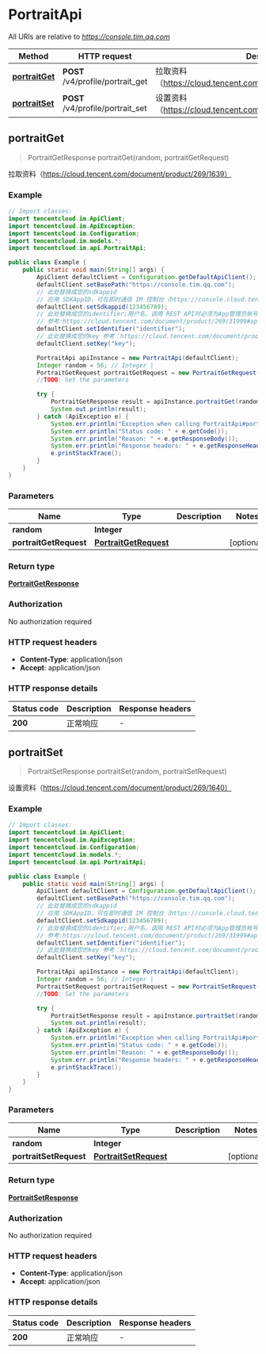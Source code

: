 # PortraitApi

All URIs are relative to *https://console.tim.qq.com*

| Method | HTTP request | Description |
|------------- | ------------- | -------------|
| [**portraitGet**](PortraitApi.md#portraitGet) | **POST** /v4/profile/portrait_get | 拉取资料（https://cloud.tencent.com/document/product/269/1639） |
| [**portraitSet**](PortraitApi.md#portraitSet) | **POST** /v4/profile/portrait_set | 设置资料（https://cloud.tencent.com/document/product/269/1640） |



## portraitGet

> PortraitGetResponse portraitGet(random, portraitGetRequest)

拉取资料（https://cloud.tencent.com/document/product/269/1639）

### Example

```java
// Import classes:
import tencentcloud.im.ApiClient;
import tencentcloud.im.ApiException;
import tencentcloud.im.Configuration;
import tencentcloud.im.models.*;
import tencentcloud.im.api.PortraitApi;

public class Example {
    public static void main(String[] args) {
        ApiClient defaultClient = Configuration.getDefaultApiClient();
        defaultClient.setBasePath("https://console.tim.qq.com");
        // 此处替换成您的sdkappid
        // 应用 SDKAppID，可在即时通信 IM 控制台（https://console.cloud.tencent.com/im） 的应用卡片中获取。
        defaultClient.setSdkappid(123456789);
        // 此处替换成您的identifier;用户名，调用 REST API时必须为App管理员帐号
        // 参考:https://cloud.tencent.com/document/product/269/31999#app-.E7.AE.A1.E7.90.86.E5.91.98
        defaultClient.setIdentifier("identifier");
        // 此处替换成您的key 参考：https://cloud.tencent.com/document/product/269/32688#getkey
        defaultClient.setKey("key");

        PortraitApi apiInstance = new PortraitApi(defaultClient);
        Integer random = 56; // Integer | 
        PortraitGetRequest portraitGetRequest = new PortraitGetRequest(); // PortraitGetRequest | 
        //TODO: Set the parameters

        try {
            PortraitGetResponse result = apiInstance.portraitGet(random, portraitGetRequest);
            System.out.println(result);
        } catch (ApiException e) {
            System.err.println("Exception when calling PortraitApi#portraitGet");
            System.err.println("Status code: " + e.getCode());
            System.err.println("Reason: " + e.getResponseBody());
            System.err.println("Response headers: " + e.getResponseHeaders());
            e.printStackTrace();
        }
    }
}
```

### Parameters


| Name | Type | Description  | Notes |
|------------- | ------------- | ------------- | -------------|
| **random** | **Integer**|  | |
| **portraitGetRequest** | [**PortraitGetRequest**](PortraitGetRequest.md)|  | [optional] |

### Return type

[**PortraitGetResponse**](PortraitGetResponse.md)

### Authorization

No authorization required

### HTTP request headers

- **Content-Type**: application/json
- **Accept**: application/json


### HTTP response details
| Status code | Description | Response headers |
|-------------|-------------|------------------|
| **200** | 正常响应 |  -  |


## portraitSet

> PortraitSetResponse portraitSet(random, portraitSetRequest)

设置资料（https://cloud.tencent.com/document/product/269/1640）

### Example

```java
// Import classes:
import tencentcloud.im.ApiClient;
import tencentcloud.im.ApiException;
import tencentcloud.im.Configuration;
import tencentcloud.im.models.*;
import tencentcloud.im.api.PortraitApi;

public class Example {
    public static void main(String[] args) {
        ApiClient defaultClient = Configuration.getDefaultApiClient();
        defaultClient.setBasePath("https://console.tim.qq.com");
        // 此处替换成您的sdkappid
        // 应用 SDKAppID，可在即时通信 IM 控制台（https://console.cloud.tencent.com/im） 的应用卡片中获取。
        defaultClient.setSdkappid(123456789);
        // 此处替换成您的identifier;用户名，调用 REST API时必须为App管理员帐号
        // 参考:https://cloud.tencent.com/document/product/269/31999#app-.E7.AE.A1.E7.90.86.E5.91.98
        defaultClient.setIdentifier("identifier");
        // 此处替换成您的key 参考：https://cloud.tencent.com/document/product/269/32688#getkey
        defaultClient.setKey("key");

        PortraitApi apiInstance = new PortraitApi(defaultClient);
        Integer random = 56; // Integer | 
        PortraitSetRequest portraitSetRequest = new PortraitSetRequest(); // PortraitSetRequest | 
        //TODO: Set the parameters

        try {
            PortraitSetResponse result = apiInstance.portraitSet(random, portraitSetRequest);
            System.out.println(result);
        } catch (ApiException e) {
            System.err.println("Exception when calling PortraitApi#portraitSet");
            System.err.println("Status code: " + e.getCode());
            System.err.println("Reason: " + e.getResponseBody());
            System.err.println("Response headers: " + e.getResponseHeaders());
            e.printStackTrace();
        }
    }
}
```

### Parameters


| Name | Type | Description  | Notes |
|------------- | ------------- | ------------- | -------------|
| **random** | **Integer**|  | |
| **portraitSetRequest** | [**PortraitSetRequest**](PortraitSetRequest.md)|  | [optional] |

### Return type

[**PortraitSetResponse**](PortraitSetResponse.md)

### Authorization

No authorization required

### HTTP request headers

- **Content-Type**: application/json
- **Accept**: application/json


### HTTP response details
| Status code | Description | Response headers |
|-------------|-------------|------------------|
| **200** | 正常响应 |  -  |

